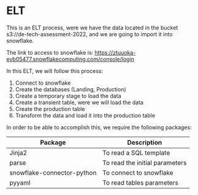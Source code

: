 # ELT

This is an ELT process, were we have the data located in the bucket s3://de-tech-assessment-2022, and we are going to import it into snowflake.

The link to access to snowflake is: https://ztuuoka-evb05477.snowflakecomputing.com/console/login

In this ELT, we will follow this process:

1. Connect to snowflake
2. Create the databases (Landing, Production)
3. Create a temporary stage to load the data
4. Create a transient table, were we will load the data
5. Create the production table
6. Transform the data and load it into the production table

In order to be able to accomplish this, we require the following packages:

| Package | Description |
| ---------------| --------------- |
| Jinja2 | To read a SQL template |
| parse | To read the initial parameters |
| snowflake-connector-python | To connect to snowflake |
| pyyaml | To read tables parameters |

